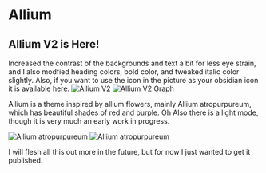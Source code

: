 # Allium
## Allium V2 is Here!
Increased the contrast of the backgrounds and text a bit for less eye strain, and I also modfied heading colors, bold color, and tweaked italic color slightly.
Also, if you want to use the icon in the picture as your obsidian icon it is available [here](https://github.com/xainapse/Allium/blob/main/Allium%20Obisidian.png).
![Allium V2](https://github.com/user-attachments/assets/efefbff2-7f2a-4c93-a2c9-9a4587ff3b36)
![Allium V2 Graph](https://github.com/user-attachments/assets/e08974c6-b1bb-43b1-a861-7e188bdbf79b)



Allium is a theme inspired by allium flowers, mainly Allium atropurpureum, which has beautiful shades of red and purple. Oh Also there is a light mode, though it is very much an early work in progress.

![Allium atropurpureum](https://cdn11.bigcommerce.com/s-1b9100svju/images/stencil/1280x1280/products/1002/479/DETA-19__59595.1652281691.jpg?c=1)
![Allium atropurpureum](https://images.immediate.co.uk/production/volatile/sites/10/2018/08/db45aa4b-25a2-471c-9047-41fa74432d70-26b8ae0.jpg?quality=90&webp=true&resize=900,600)



I will flesh all this out more in the future, but for now I just wanted to get it published.


